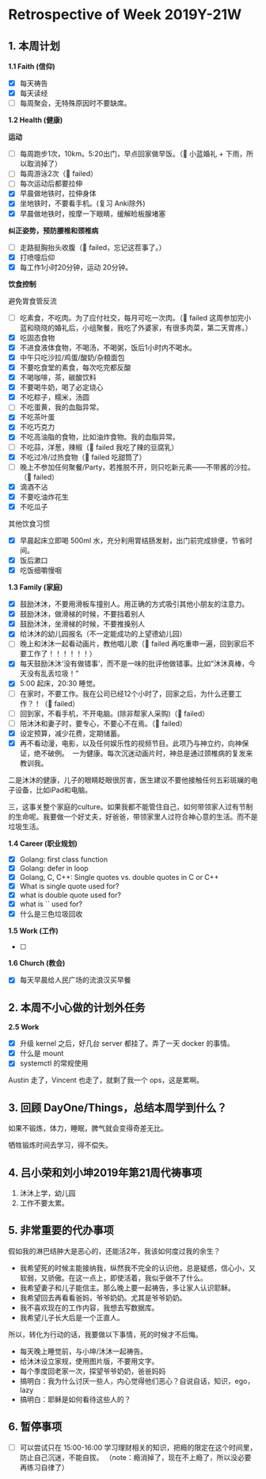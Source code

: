 # Retrospective of Week 2019Y-21W

## 1. 本周计划

**1.1 Faith (信仰)**

- [x] 每天祷告
- [x] 每天读经
- [ ] 每周聚会，无特殊原因时不要缺席。

**1.2 Health (健康)**

**运动**

- [ ] 每周跑步1次，10km。5:20出门，早点回家做早饭。（🔴 小蓝婚礼 + 下雨，所以取消掉了）
- [ ] 每周游泳2次（🔴 failed）
- [ ] 每次运动后都要拉伸
- [x] 早晨做地铁时，拉伸身体
- [x] 坐地铁时，不要看手机。(复习 Anki除外)
- [x] 早晨做地铁时，按摩一下眼睛，缓解睑板腺堵塞

**纠正姿势，预防腰椎和颈椎病**

- [ ] 走路挺胸抬头收腹（🔴 failed，忘记这茬事了。）
- [x] 打喷嚏后仰
- [x] 每工作1小时20分钟，运动 20分钟。

**饮食控制**

避免胃食管反流

- [ ] 吃素食，不吃肉。为了应付社交，每月可吃一次肉。（🔴 failed 这周参加完小蓝和晓晓的婚礼后，小组聚餐，我吃了外婆家，有很多肉菜，第二天胃疼。）
- [x] 吃固态食物
- [x] 不进食液体食物，不喝汤，不喝粥，饭后1小时内不喝水。
- [x] 中午只吃沙拉/鸡蛋/酸奶/杂粮面包
- [x] 不要吃食堂的素食，每次吃完都反酸
- [x] 不喝咖啡，茶，碳酸饮料
- [x] 不要喝牛奶，喝了必定烧心
- [x] 不吃粽子，糯米，汤圆
- [ ] 不吃蛋黄，我的血脂异常。
- [x] 不吃茶叶蛋
- [x] 不吃巧克力
- [x] 不吃高油脂的食物，比如油炸食物。我的血脂异常。
- [ ] 不吃蒜，洋葱，辣椒（🔴 failed 我吃了辣的豆腐乳）
- [x] 不吃过冷/过热食物（🔴 failed 吃甜筒了）
- [ ] 晚上不参加任何聚餐/Party，若推脱不开，则只吃新元素——不带酱的沙拉。（🔴 failed）
- [x] 滴酒不沾
- [x] 不要吃油炸花生
- [x] 不吃瓜子

‌其他饮食习惯

- [x] 早晨起床立即喝 500ml 水，充分利用胃结肠发射，出门前完成排便，节省时间。
- [x] 饭后漱口
- [x] 吃饭细嚼慢咽

**1.3 Family (家庭)**

- [x] 鼓励沐沐，不要用滑板车撞别人。用正确的方式吸引其他小朋友的注意力。
- [x] 鼓励沐沐，做滑梯的时候，不要挡着别人
- [x] 鼓励沐沐，坐滑梯的时候，不要推搡别人
- [x] 给沐沐的幼儿园报名（不一定能成功的上望德幼儿园）
- [ ] 晚上和沐沐一起看动画片，教他唱儿歌（🔴 failed 再吃重申一遍，回到家后不要工作了！！！！！！）
- [x] 每天鼓励沐沐‘没有做错事’，而不是一味的批评他做错事。比如“沐沐真棒，今天没有乱丢垃圾！”
- [x] 5:00 起床，20:30 睡觉。
- [ ] 在家时，不要工作。我在公司已经12个小时了，回家之后，为什么还要工作？！（🔴 failed）
- [ ] 回到家，不看手机，不开电脑。(除非帮家人采购)（🔴 failed）
- [ ] 陪沐沐和妻子时，要专心，不要心不在焉。（🔴 failed）
- [x] 设定预算，减少花费，定期储蓄。
- [x] 再不看动漫，电影，以及任何娱乐性的视频节目。此项乃与神立约，向神保证，绝不破例。 
一为健康。每次沉迷动画片时，神总是通过颈椎病的复发来教训我。

二是沐沐的健康，儿子的眼睛眨眼很厉害，医生建议不要他接触任何五彩斑斓的电子设备，比如iPad和电脑。

三，这事关整个家庭的culture。如果我都不能管住自己，如何带领家人过有节制的生命呢。我要做一个好丈夫，好爸爸，带领家里人过符合神心意的生活。而不是垃圾生活。



**1.4 Career (职业规划)**

- [x] Golang: first class function
- [x] Golang: defer in loop
- [x] Golang, C, C++: Single quotes vs. double quotes in C or C++
- [x] What is single quote used for?
- [x] what is double quote used for?
- [x] what is `` used for?
- [x] 什么是三色垃圾回收

**1.5 Work (工作)**

- [ ] 


**1.6 Church (教会)**

- [x] 每天早晨给人民广场的流浪汉买早餐


## 2. 本周不小心做的计划外任务


**2.5 Work**

- [x] 升级 kernel 之后，好几台 server 都挂了。弄了一天 docker 的事情。
- [x] 什么是 mount
- [x] systemctl 的常规使用

Austin 走了，Vincent 也走了，就剩了我一个 ops，这是累啊。


## 3. 回顾 DayOne/Things，总结本周学到什么？ 

如果不锻炼，体力，睡眠，脾气就会变得奇差无比。

牺牲锻炼时间去学习，得不偿失。


## 4. 吕小荣和刘小坤2019年第21周代祷事项

1. 沐沐上学，幼儿园
2. 工作不要太累。


## 5. 非常重要的代办事项

假如我的淋巴结肿大是恶心的，还能活2年，我该如何度过我的余生？

- 我希望死的时候主能接纳我，纵然我不完全的认识他，总是疑惑，信心小，又软弱，又骄傲。在这一点上，即使活着，我似乎做不了什么。
- 我希望妻子和儿子能信主。那么晚上要一起祷告，多让家人认识耶稣。
- 我希望回去再看看爸妈，爷爷奶奶。尤其是爷爷奶奶。
- 我不喜欢现在的工作内容，我想去写数据库。
- 我希望儿子长大后是一个正直人。

所以，转化为行动的话，我要做以下事情，死的时候才不后悔。

- 每天晚上睡觉前，与小坤/沐沐一起祷告。
- 给沐沐设立家规，使用图片版，不要用文字。
- 每个季度回老家一次，探望爷爷奶奶，爸爸妈妈
- 搞明白：我为什么讨厌一些人，内心觉得他们恶心？自说自话，知识，ego，lazy
- 搞明白：耶稣是如何看待这些人的？


## 6. 暂停事项

- [ ] 可以尝试只在 15:00-16:00 学习理财相关的知识，把瘾的限定在这个时间里，防止自己沉迷，不能自拔。 （note：瘾消掉了，现在不上瘾了，所以没必要再练习自律了）